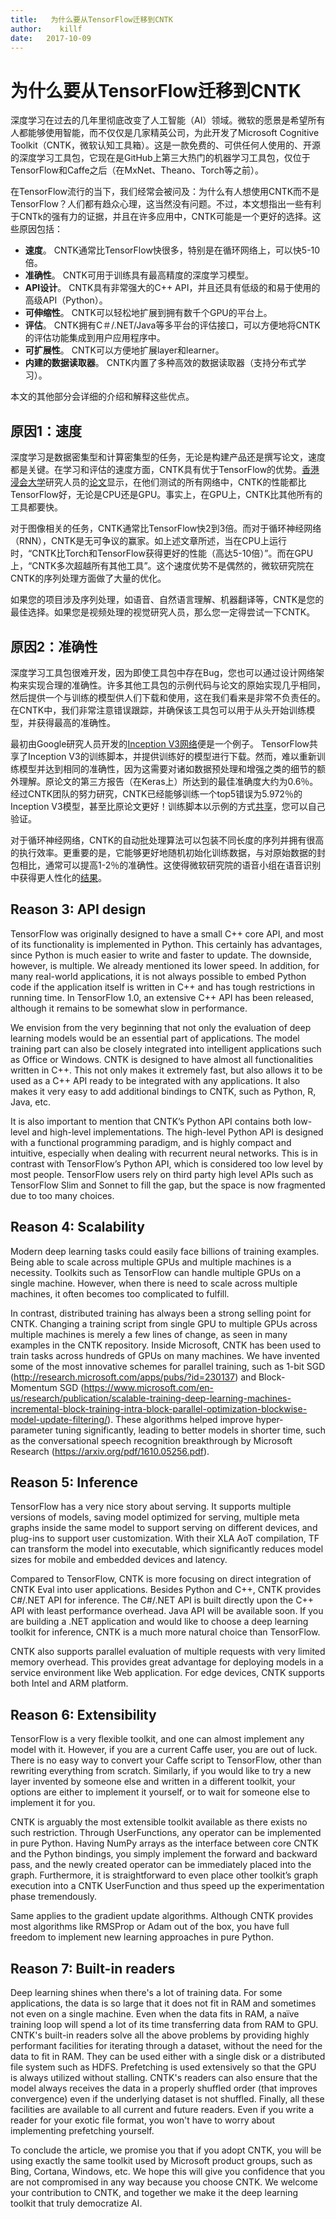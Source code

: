 ```yaml
---
title:   为什么要从TensorFlow迁移到CNTK
author:    killf
date:	2017-10-09
---
```

# 为什么要从TensorFlow迁移到CNTK

深度学习在过去的几年里彻底改变了人工智能（AI）领域。微软的愿景是希望所有人都能够使用智能，而不仅仅是几家精英公司，为此开发了Microsoft Cognitive Toolkit（CNTK，微软认知工具箱）。这是一款免费的、可供任何人使用的、开源的深度学习工具包，它现在是GitHub上第三大热门的机器学习工具包，仅位于TensorFlow和Caffe之后（在MxNet、Theano、Torch等之前）。

在TensorFlow流行的当下，我们经常会被问及：为什么有人想使用CNTK而不是TensorFlow？人们都有趋众心理，这当然没有问题。不过，本文想指出一些有利于CNTk的强有力的证据，并且在许多应用中，CNTK可能是一个更好的选择。这些原因包括：

- **速度**。 CNTK通常比TensorFlow快很多，特别是在循环网络上，可以快5-10倍。
- **准确性**。 CNTK可用于训练具有最高精度的深度学习模型。
- **API设计**。 CNTK具有非常强大的C++ API，并且还具有低级的和易于使用的高级API（Python）。
- **可伸缩性**。 CNTK可以轻松地扩展到拥有数千个GPU的平台上。
- **评估**。 CNTK拥有C＃/.NET/Java等多平台的评估接口，可以方便地将CNTK的评估功能集成到用户应用程序中。
- **可扩展性**。 CNTK可以方便地扩展layer和learner。
- **内建的数据读取器**。 CNTK内置了多种高效的数据读取器（支持分布式学习）。

本文的其他部分会详细的介绍和解释这些优点。

## 原因1：速度

深度学习是数据密集型和计算密集型的任务，无论是构建产品还是撰写论文，速度都是关键。在学习和评估的速度方面，CNTK具有优于TensorFlow的优势。[香港浸会大学](http://dlbench.comp.hkbu.edu.hk/)研究人员的[论文](https://arxiv.org/pdf/1608.07249.pdf)显示，在他们测试的所有网络中，CNTK的性能都比TensorFlow好，无论是CPU还是GPU。事实上，在GPU上，CNTK比其他所有的工具都要快。

对于图像相关的任务，CNTK通常比TensorFlow快2到3倍。而对于循环神经网络（RNN），CNTK是无可争议的赢家。如上述文章所述，当在CPU上运行时，“CNTK比Torch和TensorFlow获得更好的性能（高达5-10倍）”。而在GPU上，“CNTK多次超越所有其他工具”。这个速度优势不是偶然的，微软研究院在CNTK的序列处理方面做了大量的优化。

如果您的项目涉及序列处理，如语音、自然语言理解、机器翻译等，CNTK是您的最佳选择。如果您是视频处理的视觉研究人员，那么您一定得尝试一下CNTK。

## 原因2：准确性

深度学习工具包很难开发，因为即使工具包中存在Bug，您也可以通过设计网络架构来实现合理的准确性。许多其他工具包的示例代码与论文的原始实现几乎相同，然后提供一个与训练的模型供人们下载和使用，这在我们看来是非常不负责任的。在CNTK中，我们非常注意错误跟踪，并确保该工具包可以用于从头开始训练模型，并获得最高的准确性。

最初由Google研究人员开发的[Inception V3网络](https://arxiv.org/abs/1512.00567)便是一个例子。 TensorFlow共享了Inception V3的训练脚本，并提供训练好的模型进行下载。然而，难以重新训练模型并达到相同的准确性，因为这需要对诸如数据预处理和增强之类的细节的额外理解。原论文的第三方报告（在Keras上）所达到的最佳准确度大约为0.6％。 经过CNTK团队的努力研究，CNTK已经能够训练一个top5错误为5.972％的Inception V3模型，甚至比原论文更好！训练脚本以示例的方式[共享](https://github.com/Microsoft/CNTK/tree/master/Examples/Image/Classification/GoogLeNet)，您可以自己验证。

对于循环神经网络，CNTK的自动批处理算法可以包装不同长度的序列并拥有很高的执行效率。更重要的是，它能够更好地随机初始化训练数据，与对原始数据的封包相比，通常可以提高1-2％的准确性。这使得微软研究院的语音小组在语音识别中获得更人性化的[结果](https://arxiv.org/pdf/1610.05256.pdf)。

## Reason 3: API design
TensorFlow was originally designed to have a small C++ core API, and most of its functionality is implemented in Python. This certainly has advantages, since Python is much easier to write and faster to update. The downside, however, is multiple. We already mentioned its lower speed. In addition, for many real-world applications, it is not always possible to embed Python code if the application itself is written in C++ and has tough restrictions in running time. In TensorFlow 1.0, an extensive C++ API has been released, although it remains to be somewhat slow in performance.

We envision from the very beginning that not only the evaluation of deep learning models would be an essential part of applications. The model training part can also be closely integrated into intelligent applications such as Office or Windows. CNTK is designed to have almost all functionalities written in C++. This not only makes it extremely fast, but also allows it to be used as a C++ API ready to be integrated with any applications. It also makes it very easy to add additional bindings to CNTK, such as Python, R, Java, etc.

It is also important to mention that CNTK’s Python API contains both low-level and high-level implementations. The high-level Python API is designed with a functional programming paradigm, and is highly compact and intuitive, especially when dealing with recurrent neural networks. This is in contrast with TensorFlow’s Python API, which is considered too low level by most people. TensorFlow users rely on third party high level APIs such as TensorFlow Slim and Sonnet to fill the gap, but the space is now fragmented due to too many choices.

## Reason 4: Scalability
Modern deep learning tasks could easily face billions of training examples. Being able to scale across multiple GPUs and multiple machines is a necessity. Toolkits such as TensorFlow can handle multiple GPUs on a single machine. However, when there is need to scale across multiple machines, it often becomes too complicated to fulfill.

In contrast, distributed training has always been a strong selling point for CNTK. Changing a training script from single GPU to multiple GPUs across multiple machines is merely a few lines of change, as seen in many examples in the CNTK repository. Inside Microsoft, CNTK has been used to train tasks across hundreds of GPUs on many machines. We have invented some of the most innovative schemes for parallel training, such as 1-bit SGD (http://research.microsoft.com/apps/pubs/?id=230137) and Block-Momentum SGD (https://www.microsoft.com/en-us/research/publication/scalable-training-deep-learning-machines-incremental-block-training-intra-block-parallel-optimization-blockwise-model-update-filtering/). These algorithms helped improve hyper-parameter tuning significantly, leading to better models in shorter time, such as the conversational speech recognition breakthrough by Microsoft Research (https://arxiv.org/pdf/1610.05256.pdf).

## Reason 5: Inference
TensorFlow has a very nice story about serving. It supports multiple versions of models, saving model optimized for serving, multiple meta graphs inside the same model to support serving on different devices, and plug-ins to support user customization. With their XLA AoT compilation, TF can transform the model into executable, which significantly reduces model sizes for mobile and embedded devices and latency.

Compared to TensorFlow, CNTK is more focusing on direct integration of CNTK Eval into user applications. Besides Python and C++, CNTK provides C#/.NET API for inference. The C#/.NET API is built directly upon the C++ API with least performance overhead. Java API will be available soon. If you are building a .NET application and would like to choose a deep learning toolkit for inference, CNTK is a much more natural choice than TensorFlow.

CNTK also supports parallel evaluation of multiple requests with very limited memory overhead. This provides great advantage for deploying models in a service environment like Web application. For edge devices, CNTK supports both Intel and ARM platform.

## Reason 6: Extensibility
TensorFlow is a very flexible toolkit, and one can almost implement any model with it. However, if you are a current Caffe user, you are out of luck. There is no easy way to convert your Caffe script to TensorFlow, other than rewriting everything from scratch. Similarly, if you would like to try a new layer invented by someone else and written in a different toolkit, your options are either to implement it yourself, or to wait for someone else to implement it for you.

CNTK is arguably the most extensible toolkit available as there exists no such restriction. Through UserFunctions, any operator can be implemented in pure Python. Having NumPy arrays as the interface between core CNTK and the Python bindings, you simply implement the forward and backward pass, and the newly created operator can be immediately placed into the graph. Furthermore, it is straightforward to even place other toolkit’s graph execution into a CNTK UserFunction and thus speed up the experimentation phase tremendously.

Same applies to the gradient update algorithms. Although CNTK provides most algorithms like RMSProp or Adam out of the box, you have full freedom to implement new learning approaches in pure Python.

## Reason 7: Built-in readers
Deep learning shines when there's a lot of training data. For some applications, the data is so large that it does not fit in RAM and sometimes not even on a single machine. Even when the data fits in RAM, a naïve training loop will spend a lot of its time transferring data from RAM to GPU. CNTK's built-in readers solve all the above problems by providing highly performant facilities for iterating through a dataset, without the need for the data to fit in RAM. They can be used either with a single disk or a distributed file system such as HDFS. Prefetching is used extensively so that the GPU is always utilized without stalling. CNTK's readers can also ensure that the model always receives the data in a properly shuffled order (that improves convergence) even if the underlying dataset is not shuffled. Finally, all these facilities are available to all current and future readers. Even if you write a reader for your exotic file format, you won't have to worry about implementing prefetching yourself.

To conclude the article, we promise you that if you adopt CNTK, you will be using exactly the same toolkit used by Microsoft product groups, such as Bing, Cortana, Windows, etc. We hope this will give you confidence that you are not compromised in any way because you choose CNTK. We welcome your contribution to CNTK, and together we make it the deep learning toolkit that truly democratize AI.
